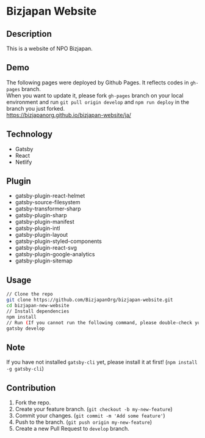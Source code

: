 # Bizjapan Website

## Description
This is a website of NPO Bizjapan. 

## Demo
The following pages were deployed by Github Pages. It reflects codes in `gh-pages` branch.  
When you want to update it, please fork `gh-pages` branch on your local environment and run `git pull origin develop` and `npm run deploy` in the branch you just forked.  
https://bizjapanorg.github.io/bizjapan-website/ja/

## Technology
* Gatsby
* React
* Netlify

## Plugin
* gatsby-plugin-react-helmet
* gatsby-source-filesystem
* gatsby-transformer-sharp
* gatsby-plugin-sharp
* gatsby-plugin-manifest
* gatsby-plugin-intl
* gatsby-plugin-layout
* gatsby-plugin-styled-components
* gatsby-plugin-react-svg
* gatsby-plugin-google-analytics
* gatsby-plugin-sitemap

## Usage
```bash
// Clone the repo
git clone https://github.com/BizjapanOrg/bizjapan-website.git
cd bizjapan-new-website
// Install dependencies
npm install
// Run (If you cannot run the following command, please double-check you installed gatsby-cli.)
gatsby develop
```

## Note
If you have not installed `gatsby-cli` yet, please install it at first! (`npm install -g gatsby-cli`)

## Contribution
1. Fork the repo. 
2. Create your feature branch. (`git checkout -b my-new-feature`)
3. Commit your changes. (`git commit -m 'Add some feature'`)
4. Push to the branch. (`git push origin my-new-feature`)
5. Create a new Pull Request to `develop` branch.
